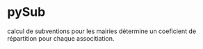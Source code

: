 # pySub
calcul de subventions pour les mairies
détermine un coeficient de répartition pour chaque associtiation.

